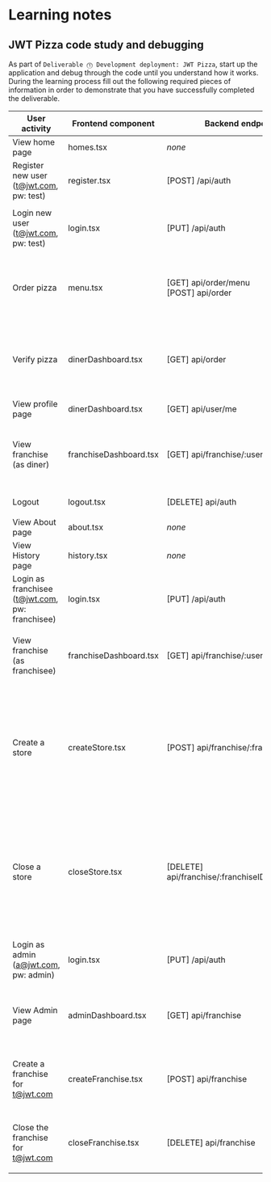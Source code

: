 # Learning notes

## JWT Pizza code study and debugging

As part of `Deliverable ⓵ Development deployment: JWT Pizza`, start up the application and debug through the code until you understand how it works. During the learning process fill out the following required pieces of information in order to demonstrate that you have successfully completed the deliverable.

| User activity                                       | Frontend component | Backend endpoints | Database SQL |
| --------------------------------------------------- | ------------------ | ----------------- | ------------ |
| View home page                                      | homes.tsx | _none_ | _none_ |
| Register new user<br/>(t@jwt.com, pw: test)         | register.tsx | [POST] /api/auth | `INSERT INTO user (name, email, password) VALUES (?, ?, ?)` <br/> `INSERT INTO userRole (userId, role, objectId) VALUES (?, ?, ?)` |
| Login new user<br/>(t@jwt.com, pw: test)            | login.tsx | [PUT] /api/auth | `SELECT * FROM user WHERE email=?` <br/> `SELECT * FROM userRole WHERE userId=?` <br/> `INSERT INTO auth (token, userId) VALUES (?, ?) ON DUPLICATE KEY UPDATE token=token` |
| Order pizza                                         | menu.tsx | [GET] api/order/menu <br> [POST] api/order | ``SELECT userId FROM auth WHERE token=?`` <br/> `INSERT INTO dinerOrder (dinerId, franchiseId, storeId, date) VALUES (?, ?, ?, now())` <br/> `INSERT INTO orderItem (orderId, menuId, description, price) VALUES (?, ?, ?, ?)` |
| Verify pizza                                        | dinerDashboard.tsx | [GET] api/order | ``SELECT userId FROM auth WHERE token=?`` <br/> `SELECT id, franchiseId, storeId, date FROM dinerOrder WHERE dinerId=? LIMIT ${offset},${config.db.listPerPage}` <br/> `SELECT id, menuId, description, price FROM orderItem WHERE orderId=?` |
| View profile page                                   | dinerDashboard.tsx | [GET] api/user/me  | ``SELECT userId FROM auth WHERE token=?`` |
| View franchise<br/>(as diner)                       | franchiseDashboard.tsx | [GET] api/franchise/:userId  | ``SELECT userId FROM auth WHERE token=?`` <br/> `SELECT objectId FROM userRole WHERE role='franchisee' AND userId=?` <br/> `SELECT id, name FROM franchise WHERE id in (${franchiseIds.join(',')})` |
| Logout                                              | logout.tsx | [DELETE] api/auth | ``SELECT userId FROM auth WHERE token=?`` <br/> `DELETE FROM auth WHERE token=?` |
| View About page                                     | about.tsx | _none_ | _none_ |
| View History page                                   | history.tsx | _none_ | _none_ |
| Login as franchisee<br/>(t@jwt.com, pw: franchisee) | login.tsx | [PUT] /api/auth | `SELECT * FROM user WHERE email=?` <br/> `SELECT * FROM userRole WHERE userId=?` <br/> `INSERT INTO auth (token, userId) VALUES (?, ?) ON DUPLICATE KEY UPDATE token=token` |
| View franchise<br/>(as franchisee)                  | franchiseDashboard.tsx | [GET] api/franchise/:userID | ``SELECT userId FROM auth WHERE token=?`` <br/> `SELECT id, name FROM franchise WHERE name LIKE ? LIMIT ${limit + 1} OFFSET ${offset}` <br/> `SELECT id, name FROM store WHERE franchiseId=?` |
| Create a store                                      | createStore.tsx | [POST] api/franchise/:franchiseId/store | ``SELECT userId FROM auth WHERE token=?`` <br/> `SELECT u.id, u.name, u.email FROM userRole AS ur JOIN user AS u ON u.id=ur.userId WHERE ur.objectId=? AND ur.role='franchisee'` <br/> `SELECT s.id, s.name, COALESCE(SUM(oi.price), 0) AS totalRevenue FROM dinerOrder AS do JOIN orderItem AS oi ON do.id=oi.orderId RIGHT JOIN store AS s ON s.id=do.storeId WHERE s.franchiseId=? GROUP BY s.id` <br/> `INSERT INTO store (franchiseId, name) VALUES (?, ?)` |
| Close a store                                       | closeStore.tsx | [DELETE] api/franchise/:franchiseID/store/:storeId | ``SELECT userId FROM auth WHERE token=?`` <br/> `SELECT u.id, u.name, u.email FROM userRole AS ur JOIN user AS u ON u.id=ur.userId WHERE ur.objectId=? AND ur.role='franchisee'` <br/> `SELECT s.id, s.name, COALESCE(SUM(oi.price), 0) AS totalRevenue FROM dinerOrder AS do JOIN orderItem AS oi ON do.id=oi.orderId RIGHT JOIN store AS s ON s.id=do.storeId WHERE s.franchiseId=? GROUP BY s.id` <br/> `DELETE FROM store WHERE franchiseId=? AND id=?` |
| Login as admin<br/>(a@jwt.com, pw: admin)           | login.tsx | [PUT] /api/auth | `SELECT * FROM user WHERE email=?` <br/> `SELECT * FROM userRole WHERE userId=?` <br/> `INSERT INTO auth (token, userId) VALUES (?, ?) ON DUPLICATE KEY UPDATE token=token` |
| View Admin page                                     | adminDashboard.tsx | [GET] api/franchise | ``SELECT userId FROM auth WHERE token=?`` <br/> `SELECT id, name FROM franchise WHERE name LIKE ? LIMIT ${limit + 1} OFFSET ${offset}` <br/> `SELECT id, name FROM store WHERE franchiseId=?` |
| Create a franchise for t@jwt.com                    | createFranchise.tsx | [POST] api/franchise | ``SELECT userId FROM auth WHERE token=?`` <br/> `SELECT id, name FROM user WHERE email=?` <br/> `INSERT INTO franchise (name) VALUES (?)` <br> `INSERT INTO userRole (userId, role, objectId) VALUES (?, ?, ?)` |
| Close the franchise for t@jwt.com                   | closeFranchise.tsx | [DELETE] api/franchise | ``SELECT userId FROM auth WHERE token=?`` <br/> `DELETE FROM store WHERE franchiseId=?` <br/> `DELETE FROM userRole WHERE objectId=?` <br/> `DELETE FROM franchise WHERE id=?` |
